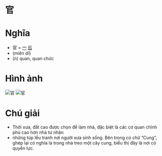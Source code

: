 # 官

# Nghĩa
* 官 = [宀](宀.md) [㠯](㠯.md)
* (miên dĩ)
* (n) quan, quan chức

# Hình ảnh
![官](../img/官.1.png)
![官](../img/官.2.png)

# Chú giải
+ Thời xưa, đất cao được chọn để làm nhà, đặc biệt là các cơ quan chính phủ cao hơn nhà tư nhân
+ những túp lều tranh nơi người xưa sinh sống. Bên trong có chữ “Cung”, ghép lại có nghĩa là trong nhà treo một cây cung, biểu thị đây là nơi có quyền lực. 


<script>window.HANZI_FIELD='官';</script>
